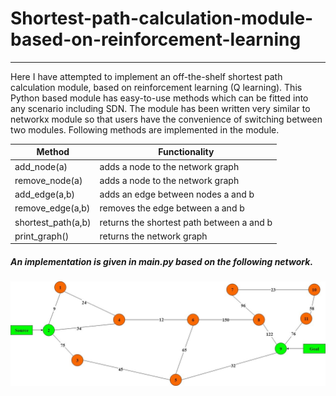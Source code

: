 # Shortest-path-calculation-module-based-on-reinforcement-learning
------------
Here I have attempted to implement an off-the-shelf shortest path calculation module, based on reinforcement learning (Q learning). This Python based module has easy-to-use methods which can be fitted into any scenario including SDN. The module has been written very similar to networkx module so that users have the convenience of switching between two modules. Following methods are implemented in the module.

| Method | Functionality  |
| ------------ | ------------ |
| add_node(a)  | adds a node to the network graph |
| remove_node(a)  | adds a node to the network graph  |
| add_edge(a,b)  | adds an edge between nodes a and b  |
| remove_edge(a,b)  | removes the edge between a and b  |
| shortest_path(a,b) | returns the shortest path between a and b  |
| print_graph()  | returns the network graph  |

##### An implementation is given in main.py based on the following network.

<img src = "network.jpg">
